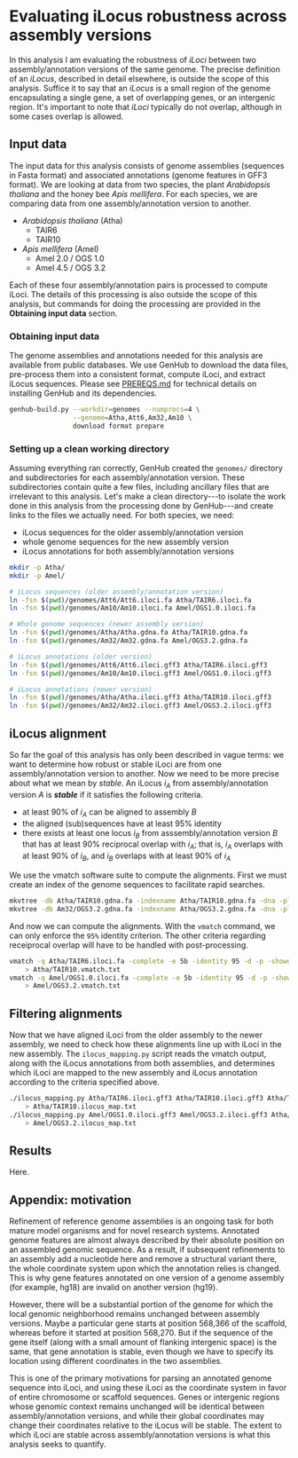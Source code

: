 # Evaluating iLocus robustness across assembly versions

In this analysis I am evaluating the robustness of *iLoci* between two assembly/annotation versions of the same genome.
The precise definition of an *iLocus*, described in detail elsewhere, is outside the scope of this analysis.
Suffice it to say that an *iLocus* is a small region of the genome encapsulating a single gene, a set of overlapping genes, or an intergenic region.
It's important to note that *iLoci* typically do not overlap, although in some cases overlap is allowed.

## Input data

The input data for this analysis consists of genome assemblies (sequences in Fasta format) and associated annotations (genome features in GFF3 format).
We are looking at data from two species, the plant *Arabidopsis thaliana* and the honey bee *Apis mellifera*.
For each species, we are comparing data from one assembly/annotation version to another.

- *Arabidopsis thaliana* (Atha)
    - TAIR6
    - TAIR10
- *Apis mellifera* (Amel)
    - Amel 2.0 / OGS 1.0
    - Amel 4.5 / OGS 3.2

Each of these four assembly/annotation pairs is processed to compute iLoci.
The details of this processing is also outside the scope of this analysis, but commands for doing the processing are provided in the **Obtaining input data** section.

### Obtaining input data

The genome assemblies and annotations needed for this analysis are available from public databases.
We use GenHub to download the data files, pre-process them into a consistent format, compute iLoci, and extract iLocus sequences.
Please see [PREREQS.md](PREREQS.md) for technical details on installing GenHub and its dependencies.

```bash
genhub-build.py --workdir=genomes --numprocs=4 \
                --genome=Atha,Att6,Am32,Am10 \
                download format prepare
```

### Setting up a clean working directory

Assuming everything ran correctly, GenHub created the `genomes/` directory and subdirectories for each assembly/annotation version.
These subdirectories contain quite a few files, including ancillary files that are irrelevant to this analysis.
Let's make a clean directory---to isolate the work done in this analysis from the processing done by GenHub---and create links to the files we actually need.
For both species, we need:
- iLocus sequences for the older assembly/annotation version
- whole genome sequences for the new assembly version
- iLocus annotations for both assembly/annotation versions

```bash
mkdir -p Atha/
mkdir -p Amel/

# iLocus sequences (older assembly/annotation version)
ln -fsn $(pwd)/genomes/Att6/Att6.iloci.fa Atha/TAIR6.iloci.fa
ln -fsn $(pwd)/genomes/Am10/Am10.iloci.fa Amel/OGS1.0.iloci.fa

# Whole genome sequences (newer assembly version)
ln -fsn $(pwd)/genomes/Atha/Atha.gdna.fa Atha/TAIR10.gdna.fa
ln -fsn $(pwd)/genomes/Am32/Am32.gdna.fa Amel/OGS3.2.gdna.fa

# iLocus annotations (older version)
ln -fsn $(pwd)/genomes/Att6/Att6.iloci.gff3 Atha/TAIR6.iloci.gff3
ln -fsn $(pwd)/genomes/Am10/Am10.iloci.gff3 Amel/OGS1.0.iloci.gff3

# iLocus annotations (newer version)
ln -fsn $(pwd)/genomes/Atha/Atha.iloci.gff3 Atha/TAIR10.iloci.gff3
ln -fsn $(pwd)/genomes/Am32/Am32.iloci.gff3 Amel/OGS3.2.iloci.gff3
```

## iLocus alignment

So far the goal of this analysis has only been described in vague terms: we want to determine how robust or stable iLoci are from one assembly/annotation version to another.
Now we need to be more precise about what we mean by *stable*.
An iLocus *i<sub>A</sub>* from assembly/annotation version *A* is __*stable*__ if it satisfies the following criteria.
- at least 90% of *i<sub>A</sub>* can be aligned to assembly *B*
- the aligned (sub)sequences have at least 95% identity
- there exists at least one locus *i<sub>B</sub>* from asssembly/annotation version *B* that has at least 90% reciprocal overlap with *i<sub>A</sub>*; that is, *i<sub>A</sub>* overlaps with at least 90% of *i<sub>B</sub>*, and *i<sub>B</sub>* overlaps with at least 90% of *i<sub>A</sub>*

We use the vmatch software suite to compute the alignments.
First we must create an index of the genome sequences to facilitate rapid searches.

```bash
mkvtree -db Atha/TAIR10.gdna.fa -indexname Atha/TAIR10.gdna.fa -dna -pl 12 -allout -v
mkvtree -db Am32/OGS3.2.gdna.fa -indexname Atha/OGS3.2.gdna.fa -dna -pl 12 -allout -v
```

And now we can compute the alignments.
With the `vmatch` command, we can only enforce the `95%` identity criterion.
The other criteria regarding receiprocal overlap will have to be handled with post-processing.

```bash
vmatch -q Atha/TAIR6.iloci.fa -complete -e 5b -identity 95 -d -p -showdesc 0 Atha/TAIR10.gdna.fa \
    > Atha/TAIR10.vmatch.txt
vmatch -q Amel/OGS1.0.iloci.fa -complete -e 5b -identity 95 -d -p -showdesc 0 Amel/OGS3.2.gdna.fa \
    > Amel/OGS3.2.vmatch.txt
```

## Filtering alignments

Now that we have aligned iLoci from the older assembly to the newer assembly, we need to check how these alignments line up with iLoci in the new assembly.
The `ilocus_mapping.py` script reads the vmatch output, along with the iLocus annotations from both assemblies, and determines which iLoci are mapped to the new assembly and iLocus annotation according to the criteria specified above.

```bash
./ilocus_mapping.py Atha/TAIR6.iloci.gff3 Atha/TAIR10.iloci.gff3 Atha/TAIR10.vmatch.txt \
    > Atha/TAIR10.ilocus_map.txt
./ilocus_mapping.py Amel/OGS1.0.iloci.gff3 Amel/OGS3.2.iloci.gff3 Atha/OGS3.2.vmatch.txt \
    > Amel/OGS3.2.ilocus_map.txt
```

## Results

Here.

## Appendix: motivation

Refinement of reference genome assemblies is an ongoing task for both mature model organisms and for novel research systems.
Annotated genome features are almost always described by their absolute position on an assembled genomic sequence.
As a result, if subsequent refinements to an assembly add a nucleotide here and remove a structural variant there, the whole coordinate system upon which the annotation relies is changed.
This is why gene features annotated on one version of a genome assembly (for example, hg18) are invalid on another version (hg19).

However, there will be a substantial portion of the genome for which the local genomic neighborhood remains unchanged between assembly versions.
Maybe a particular gene starts at position 568,366 of the scaffold, whereas before it started at position 568,270.
But if the sequence of the gene itself (along with a small amount of flanking intergenic space) is the same, that gene annotation is stable, even though we have to specify its location using different coordinates in the two assemblies.

This is one of the primary motivations for parsing an annotated genome sequence into iLoci, and using these iLoci as the coordinate system in favor of entire chromosome or scaffold sequences.
Genes or intergenic regions whose genomic context remains unchanged will be identical between assembly/annotation versions, and while their global coordinates may change their coordinates relative to the iLocus will be stable.
The extent to which iLoci are stable across assembly/annotation versions is what this analysis seeks to quantify.
